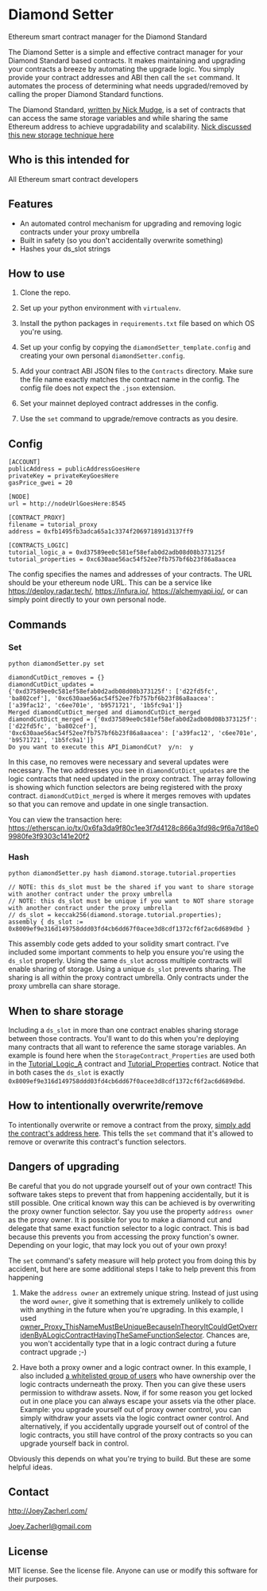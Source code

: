 # Diamond Setter
Ethereum smart contract manager for the Diamond Standard

The Diamond Setter is a simple and effective contract manager for your Diamond Standard based contracts.  It makes maintaining and upgrading your contracts a breeze by automating the upgrade logic.  You simply provide your contract addresses and ABI then call the `set` command.  It automates the process of determining what needs upgraded/removed by calling the proper Diamond Standard functions.  

The Diamond Standard, [written by Nick Mudge](https://github.com/ethereum/EIPs/issues/2535), is a set of contracts that can access the same storage variables and while sharing the same Ethereum address to achieve upgradability and scalability.  [Nick discussed this new storage technique here](https://medium.com/1milliondevs/new-storage-layout-for-proxy-contracts-and-diamonds-98d01d0eadb) 


## Who is this intended for

All Ethereum smart contract developers


## Features

 * An automated control mechanism for upgrading and removing logic contracts under your proxy umbrella
 * Built in safety (so you don't accidentally overwrite something)  
 * Hashes your ds_slot strings


## How to use
 1. Clone the repo.
 
 1. Set up your python environment with `virtualenv`.
 
 1. Install the python packages in `requirements.txt` file based on which OS you're using.
 
 1. Set up your config by copying the `diamondSetter_template.config` and creating your own personal `diamondSetter.config`.
 
 1. Add your contract ABI JSON files to the `Contracts` directory.  Make sure the file name exactly matches the contract name in the config.  The config file does not expect the `.json` extension.
 
 1. Set your mainnet deployed contract addresses in the config.      
 
 1. Use the `set` command to upgrade/remove contracts as you desire.
 

## Config

    [ACCOUNT]
    publicAddress = publicAddressGoesHere
    privateKey = privateKeyGoesHere
    gasPrice_gwei = 20
    
    [NODE]
    url = http://nodeUrlGoesHere:8545
    
    [CONTRACT_PROXY]
    filename = tutorial_proxy
    address = 0xfb1495fb3adca65a1c3374f206971891d3137ff9
    
    [CONTRACTS_LOGIC]
    tutorial_logic_a = 0xd37589ee0c581ef58efab0d2adb08d08b373125f
    tutorial_properties = 0xc630aae56ac54f52ee7fb757bf6b23f86a8aacea

The config specifies the names and addresses of your contracts.  The URL should be your ethereum node URL.  This can be a service like https://deploy.radar.tech/, https://infura.io/, https://alchemyapi.io/, or can simply point directly to your own personal node.     


## Commands
 
### Set
`python diamondSetter.py set`
    
    diamondCutDict_removes = {}
    diamondCutDict_updates = {'0xd37589ee0c581ef58efab0d2adb08d08b373125f': ['d22fd5fc', 'ba802cef'], '0xc630aae56ac54f52ee7fb757bf6b23f86a8aacea': ['a39fac12', 'c6ee701e', 'b9571721', '1b5fc9a1']}
    Merged diamondCutDict_merged and diamondCutDict_merged
    diamondCutDict_merged = {'0xd37589ee0c581ef58efab0d2adb08d08b373125f': ['d22fd5fc', 'ba802cef'], '0xc630aae56ac54f52ee7fb757bf6b23f86a8aacea': ['a39fac12', 'c6ee701e', 'b9571721', '1b5fc9a1']}
    Do you want to execute this API_DiamondCut?  y/n:  y
    
In this case, no removes were necessary and several updates were necessary.  The two addresses you see in `diamondCutDict_updates` are the logic contracts that need updated in the proxy contract.  The array following is showing which function selectors are being registered with the proxy contract.  `diamondCutDict_merged` is where it merges removes with updates so that you can remove and update in one single transaction.

You can view the transaction here: 
https://etherscan.io/tx/0x6fa3da9f80c1ee3f7d4128c866a3fd98c9f6a7d18e09980fe3f9303c141e20f2    


### Hash
`python diamondSetter.py hash diamond.storage.tutorial.properties`
    
    // NOTE: this ds_slot must be the shared if you want to share storage with another contract under the proxy umbrella
    // NOTE: this ds_slot must be unique if you want to NOT share storage with another contract under the proxy umbrella
    // ds_slot = keccak256(diamond.storage.tutorial.properties);
    assembly { ds_slot := 0x8009ef9e316d149758ddd03fd4cb6dd67f0acee3d8cdf1372cf6f2ac6d689dbd }

This assembly code gets added to your solidity smart contract.  I've included some important comments to help you ensure you're using the `ds_slot` properly.  Using the same `ds_slot` across multiple contracts will enable sharing of storage.  Using a unique `ds_slot` prevents sharing.  The sharing is all within the proxy contract umbrella.  Only contracts under the proxy umbrella can share storage.


## When to share storage
Including a `ds_slot` in more than one contract enables sharing storage between those contracts.  You'll want to do this when you're deploying many contracts that all want to reference the same storage variables.  An example is found here when the `StorageContract_Properties` are used both in the [Tutorial_Logic_A](https://github.com/lampshade9909/DiamondSetter/blob/063b02b732a2407beeaf5d2488fa5886d47d2eb5/Contracts/tutorial_logic_a.sol#L39) contract and [Tutorial_Properties](https://github.com/lampshade9909/DiamondSetter/blob/063b02b732a2407beeaf5d2488fa5886d47d2eb5/Contracts/tutorial_properties.sol#L39) contract.  Notice that in both cases the `ds_slot` is exactly `0x8009ef9e316d149758ddd03fd4cb6dd67f0acee3d8cdf1372cf6f2ac6d689dbd`.  


## How to intentionally overwrite/remove
To intentionally overwrite or remove a contract from the proxy, [simply add the contract's address here](https://github.com/lampshade9909/DiamondSetter/blob/7e298b4235b4dbb7ed7e78a422f830e202a6b521/Libraries/set.py#L71).  This tells the `set` command that it's allowed to remove or overwrite this contract's function selectors.  


## Dangers of upgrading
Be careful that you do not upgrade yourself out of your own contract!  This software takes steps to prevent that from happening accidentally, but it is still possible.  One critical known way this can be achieved is by overwriting the proxy owner function selector.  Say you use the property `address owner` as the proxy owner.  It is possible for you to make a diamond cut and delegate that same exact function selector to a logic contract.  This is bad because this prevents you from accessing the proxy function's owner.  Depending on your logic, that may lock you out of your own proxy!

The `set` command's safety measure will help protect you from doing this by accident, but here are some additional steps I take to help prevent this from happening

 1. Make the `address owner` an extremely unique string.  Instead of just using the word `owner`, give it something that is extremely unlikely to collide with anything in the future when you're upgrading.  In this example, I used [owner_Proxy_ThisNameMustBeUniqueBecauseInTheoryItCouldGetOverridenByALogicContractHavingTheSameFunctionSelector](https://github.com/lampshade9909/DiamondSetter/blob/7e298b4235b4dbb7ed7e78a422f830e202a6b521/Contracts/tutorial_proxy.sol#L88).  Chances are, you won't accidentally type that in a logic contract during a future contract upgrade ;-)
 
 1. Have both a proxy owner and a logic contract owner.  In this example, I also included [a whitelisted group of users](https://github.com/lampshade9909/DiamondSetter/blob/7e298b4235b4dbb7ed7e78a422f830e202a6b521/Contracts/tutorial_proxy.sol#L33) who have ownership over the logic contracts underneath the proxy.  Then you can give these users permission to withdraw assets.  Now, if for some reason you get locked out in one place you can always escape your assets via the other place.  Example: you upgrade yourself out of proxy owner control, you can simply withdraw your assets via the logic contract owner control.  And alternatively, if you accidentally upgrade yourself out of control of the logic contracts, you still have control of the proxy contracts so you can upgrade yourself back in control.  
 
 Obviously this depends on what you're trying to build.  But these are some helpful ideas.       


## Contact

http://JoeyZacherl.com/

Joey.Zacherl@gmail.com


## License
MIT license. See the license file. Anyone can use or modify this software for their purposes.
